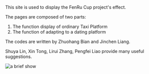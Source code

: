 This site is used to display the FenRu Cup project's effect.

The pages are composed of two parts:
1. The function display of ordinary Taxi Platform
2. The function of adapting to a dating platform

The codes are written by Zhuohang Bian and Jinchen Liang.

Shuya Lin, Xin Tong, Lirui Zhang, Pengfei Liao provide many useful suggestions.

![a brief show](https://pigkiller-011955-1319328397.cos.ap-beijing.myqcloud.com/img/202403202225754.png)